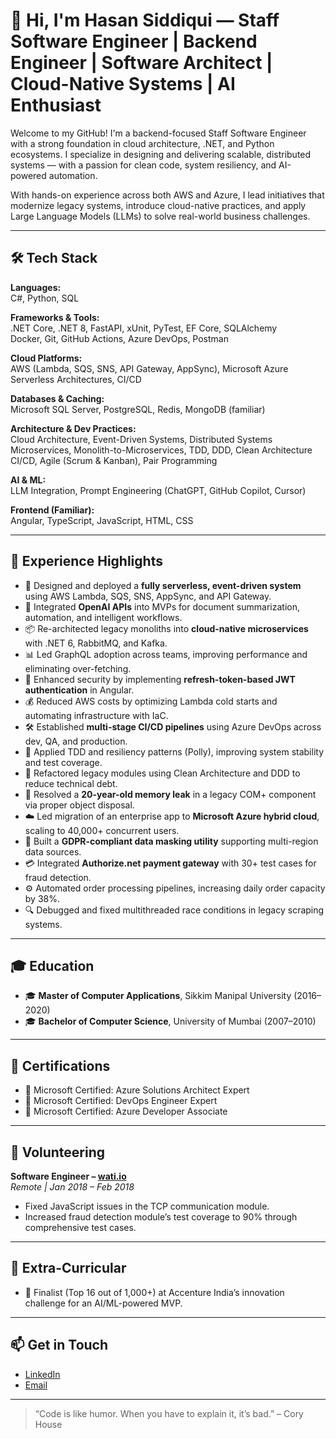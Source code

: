 # 👋 Hi, I'm Hasan Siddiqui — Staff Software Engineer | Backend Engineer | Software Architect | Cloud-Native Systems | AI Enthusiast

Welcome to my GitHub! I'm a backend-focused Staff Software Engineer with a strong foundation in cloud architecture, .NET, and Python ecosystems. I specialize in designing and delivering scalable, distributed systems — with a passion for clean code, system resiliency, and AI-powered automation.

With hands-on experience across both AWS and Azure, I lead initiatives that modernize legacy systems, introduce cloud-native practices, and apply Large Language Models (LLMs) to solve real-world business challenges.

---

## 🛠️ Tech Stack

**Languages:**  
C#, Python, SQL  

**Frameworks & Tools:**  
.NET Core, .NET 8, FastAPI, xUnit, PyTest, EF Core, SQLAlchemy  
Docker, Git, GitHub Actions, Azure DevOps, Postman  

**Cloud Platforms:**  
AWS (Lambda, SQS, SNS, API Gateway, AppSync), Microsoft Azure  
Serverless Architectures, CI/CD  

**Databases & Caching:**  
Microsoft SQL Server, PostgreSQL, Redis, MongoDB (familiar)  

**Architecture & Dev Practices:**  
Cloud Architecture, Event-Driven Systems, Distributed Systems  
Microservices, Monolith-to-Microservices, TDD, DDD, Clean Architecture  
CI/CD, Agile (Scrum & Kanban), Pair Programming  

**AI & ML:**  
LLM Integration, Prompt Engineering (ChatGPT, GitHub Copilot, Cursor)  

**Frontend (Familiar):**  
Angular, TypeScript, JavaScript, HTML, CSS  

---

## 💼 Experience Highlights

- 🚀 Designed and deployed a **fully serverless, event-driven system** using AWS Lambda, SQS, SNS, AppSync, and API Gateway.
- 🧠 Integrated **OpenAI APIs** into MVPs for document summarization, automation, and intelligent workflows.
- 📦 Re-architected legacy monoliths into **cloud-native microservices** with .NET 6, RabbitMQ, and Kafka.
- 📊 Led GraphQL adoption across teams, improving performance and eliminating over-fetching.
- 🔐 Enhanced security by implementing **refresh-token-based JWT authentication** in Angular.
- 💰 Reduced AWS costs by optimizing Lambda cold starts and automating infrastructure with IaC.
- 🛠 Established **multi-stage CI/CD pipelines** using Azure DevOps across dev, QA, and production.
- 🧪 Applied TDD and resiliency patterns (Polly), improving system stability and test coverage.
- 🧹 Refactored legacy modules using Clean Architecture and DDD to reduce technical debt.
- 🧠 Resolved a **20-year-old memory leak** in a legacy COM+ component via proper object disposal.
- ☁️ Led migration of an enterprise app to **Microsoft Azure hybrid cloud**, scaling to 40,000+ concurrent users.
- 🧾 Built a **GDPR-compliant data masking utility** supporting multi-region data sources.
- 💳 Integrated **Authorize.net payment gateway** with 30+ test cases for fraud detection.
- ⚙️ Automated order processing pipelines, increasing daily order capacity by 38%.
- 🔍 Debugged and fixed multithreaded race conditions in legacy scraping systems.

---

## 🎓 Education

- 🎓 **Master of Computer Applications**, Sikkim Manipal University (2016–2020)  
- 🎓 **Bachelor of Computer Science**, University of Mumbai (2007–2010)

---

## 🧾 Certifications

- 🏅 Microsoft Certified: Azure Solutions Architect Expert  
- 🏅 Microsoft Certified: DevOps Engineer Expert  
- 🏅 Microsoft Certified: Azure Developer Associate  

---

## 🤝 Volunteering

**Software Engineer – [wati.io](https://wati.io)**  
_Remote | Jan 2018 – Feb 2018_  
- Fixed JavaScript issues in the TCP communication module.  
- Increased fraud detection module’s test coverage to 90% through comprehensive test cases.

---

## 🚀 Extra-Curricular

- 🧠 Finalist (Top 16 out of 1,000+) at Accenture India’s innovation challenge for an AI/ML-powered MVP.

---

## 📫 Get in Touch

- [LinkedIn](https://www.linkedin.com/in/2917hs/)  
- [Email](mailto:hasan190889@proton.me)

---

> “Code is like humor. When you have to explain it, it’s bad.” – Cory House
